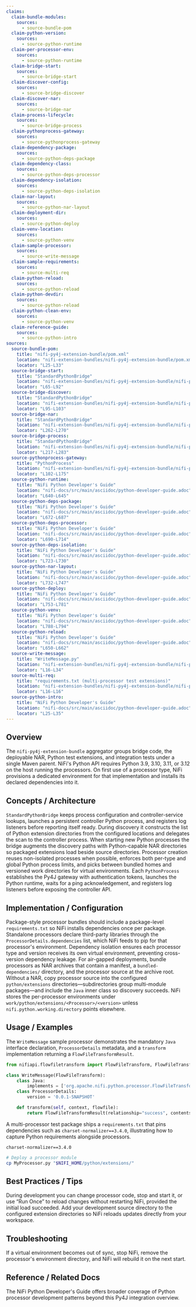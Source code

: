 ```yaml
---
claims:
  claim-bundle-modules:
    sources:
      - source-bundle-pom
  claim-python-version:
    sources:
      - source-python-runtime
  claim-per-processor-env:
    sources:
      - source-python-runtime
  claim-bridge-start:
    sources:
      - source-bridge-start
  claim-discover-config:
    sources:
      - source-bridge-discover
  claim-discover-nar:
    sources:
      - source-bridge-nar
  claim-process-lifecycle:
    sources:
      - source-bridge-process
  claim-pythonprocess-gateway:
    sources:
      - source-pythonprocess-gateway
  claim-dependency-package:
    sources:
      - source-python-deps-package
  claim-dependency-class:
    sources:
      - source-python-deps-processor
  claim-dependency-isolation:
    sources:
      - source-python-deps-isolation
  claim-nar-layout:
    sources:
      - source-python-nar-layout
  claim-deployment-dir:
    sources:
      - source-python-deploy
  claim-venv-location:
    sources:
      - source-python-venv
  claim-sample-processor:
    sources:
      - source-write-message
  claim-sample-requirements:
    sources:
      - source-multi-req
  claim-python-reload:
    sources:
      - source-python-reload
  claim-python-devdir:
    sources:
      - source-python-reload
  claim-python-clean-env:
    sources:
      - source-python-venv
  claim-reference-guide:
    sources:
      - source-python-intro
sources:
  source-bundle-pom:
    title: "nifi-py4j-extension-bundle/pom.xml"
    location: "nifi-extension-bundles/nifi-py4j-extension-bundle/pom.xml"
    locator: "L25-L33"
  source-bridge-start:
    title: "StandardPythonBridge"
    location: "nifi-extension-bundles/nifi-py4j-extension-bundle/nifi-py4j-bridge/src/main/java/org/apache/nifi/py4j/StandardPythonBridge.java"
    locator: "L65-L92"
  source-bridge-discover:
    title: "StandardPythonBridge"
    location: "nifi-extension-bundles/nifi-py4j-extension-bundle/nifi-py4j-bridge/src/main/java/org/apache/nifi/py4j/StandardPythonBridge.java"
    locator: "L95-L103"
  source-bridge-nar:
    title: "StandardPythonBridge"
    location: "nifi-extension-bundles/nifi-py4j-extension-bundle/nifi-py4j-bridge/src/main/java/org/apache/nifi/py4j/StandardPythonBridge.java"
    locator: "L262-L270"
  source-bridge-process:
    title: "StandardPythonBridge"
    location: "nifi-extension-bundles/nifi-py4j-extension-bundle/nifi-py4j-bridge/src/main/java/org/apache/nifi/py4j/StandardPythonBridge.java"
    locator: "L217-L283"
  source-pythonprocess-gateway:
    title: "PythonProcess"
    location: "nifi-extension-bundles/nifi-py4j-extension-bundle/nifi-py4j-bridge/src/main/java/org/apache/nifi/py4j/PythonProcess.java"
    locator: "L102-L175"
  source-python-runtime:
    title: "NiFi Python Developer's Guide"
    location: "nifi-docs/src/main/asciidoc/python-developer-guide.adoc"
    locator: "L640-L645"
  source-python-deps-package:
    title: "NiFi Python Developer's Guide"
    location: "nifi-docs/src/main/asciidoc/python-developer-guide.adoc"
    locator: "L672-L687"
  source-python-deps-processor:
    title: "NiFi Python Developer's Guide"
    location: "nifi-docs/src/main/asciidoc/python-developer-guide.adoc"
    locator: "L690-L714"
  source-python-deps-isolation:
    title: "NiFi Python Developer's Guide"
    location: "nifi-docs/src/main/asciidoc/python-developer-guide.adoc"
    locator: "L723-L730"
  source-python-nar-layout:
    title: "NiFi Python Developer's Guide"
    location: "nifi-docs/src/main/asciidoc/python-developer-guide.adoc"
    locator: "L732-L747"
  source-python-deploy:
    title: "NiFi Python Developer's Guide"
    location: "nifi-docs/src/main/asciidoc/python-developer-guide.adoc"
    locator: "L753-L781"
  source-python-venv:
    title: "NiFi Python Developer's Guide"
    location: "nifi-docs/src/main/asciidoc/python-developer-guide.adoc"
    locator: "L788-L794"
  source-python-reload:
    title: "NiFi Python Developer's Guide"
    location: "nifi-docs/src/main/asciidoc/python-developer-guide.adoc"
    locator: "L650-L662"
  source-write-message:
    title: "WriteMessage.py"
    location: "nifi-extension-bundles/nifi-py4j-extension-bundle/nifi-python-test-extensions/src/main/resources/extensions/WriteMessage.py"
    locator: "L16-L34"
  source-multi-req:
    title: "requirements.txt (multi-processor test extensions)"
    location: "nifi-extension-bundles/nifi-py4j-extension-bundle/nifi-python-test-extensions/src/main/resources/extensions/multi-processor/requirements.txt"
    locator: "L16-L16"
  source-python-intro:
    title: "NiFi Python Developer's Guide"
    location: "nifi-docs/src/main/asciidoc/python-developer-guide.adoc"
    locator: "L25-L35"
---
```


## Overview
<span id="claim-bundle-modules">The `nifi-py4j-extension-bundle` aggregator groups bridge code, the deployable NAR, Python test extensions, and integration tests under a single Maven parent.</span>
<span id="claim-python-version">NiFi's Python API requires Python 3.9, 3.10, 3.11, or 3.12 on the host running the processors.</span>
<span id="claim-per-processor-env">On first use of a processor type, NiFi provisions a dedicated environment for that implementation and installs its declared dependencies into it.</span>

## Concepts / Architecture
<span id="claim-bridge-start">`StandardPythonBridge` keeps process configuration and controller-service lookups, launches a persistent controller Python process, and registers log listeners before reporting itself ready.</span>
<span id="claim-discover-config">During discovery it constructs the list of Python extension directories from the configured locations and delegates the scan to the controller process.</span>
<span id="claim-discover-nar">When starting new Python processes the bridge augments the discovery paths with Python-capable NAR directories so packaged extensions load beside source directories.</span>
<span id="claim-process-lifecycle">Processor creation reuses non-isolated processes when possible, enforces both per-type and global Python process limits, and picks between bundled homes and versioned work directories for virtual environments.</span>
<span id="claim-pythonprocess-gateway">Each `PythonProcess` establishes the Py4J gateway with authentication tokens, launches the Python runtime, waits for a ping acknowledgement, and registers log listeners before exposing the controller API.</span>

## Implementation / Configuration
<span id="claim-dependency-package">Package-style processor bundles should include a package-level `requirements.txt` so NiFi installs dependencies once per package.</span>
<span id="claim-dependency-class">Standalone processors declare third-party libraries through the `ProcessorDetails.dependencies` list, which NiFi feeds to pip for that processor's environment.</span>
<span id="claim-dependency-isolation">Dependency isolation ensures each processor type and version receives its own virtual environment, preventing cross-version dependency leakage.</span>
<span id="claim-nar-layout">For air-gapped deployments, bundle processors as NAR archives that contain a manifest, a `bundled-dependencies/` directory, and the processor source at the archive root.</span>
<span id="claim-deployment-dir">Without a NAR, copy processor source into the configured `python/extensions` directories—subdirectories group multi-module packages—and include the `Java` inner class so discovery succeeds.</span>
<span id="claim-venv-location">NiFi stores the per-processor environments under `work/python/extensions/<Processor>/<version>` unless `nifi.python.working.directory` points elsewhere.</span>

## Usage / Examples
<span id="claim-sample-processor">The `WriteMessage` sample processor demonstrates the mandatory `Java` interface declaration, `ProcessorDetails` metadata, and a `transform` implementation returning a `FlowFileTransformResult`.</span>

```python
from nifiapi.flowfiletransform import FlowFileTransform, FlowFileTransformResult

class WriteMessage(FlowFileTransform):
    class Java:
        implements = ['org.apache.nifi.python.processor.FlowFileTransform']
    class ProcessorDetails:
        version = '0.0.1-SNAPSHOT'

    def transform(self, context, flowfile):
        return FlowFileTransformResult(relationship="success", contents="Hello, World")
```

<span id="claim-sample-requirements">A multi-processor test package ships a `requirements.txt` that pins dependencies such as `charset-normalizer==3.4.0`, illustrating how to capture Python requirements alongside processors.</span>

```text
charset-normalizer==3.4.0
```

```bash
# Deploy a processor module
cp MyProcessor.py "$NIFI_HOME/python/extensions/"
```

## Best Practices / Tips
<span id="claim-python-reload">During development you can change processor code, stop and start it, or use “Run Once” to reload changes without restarting NiFi, provided the initial load succeeded.</span>
<span id="claim-python-devdir">Add your development source directory to the configured extension directories so NiFi reloads updates directly from your workspace.</span>

## Troubleshooting
<span id="claim-python-clean-env">If a virtual environment becomes out of sync, stop NiFi, remove the processor's environment directory, and NiFi will rebuild it on the next start.</span>

## Reference / Related Docs
<span id="claim-reference-guide">The NiFi Python Developer's Guide offers broader coverage of Python processor development patterns beyond this Py4J integration overview.</span>
